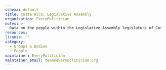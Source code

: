 ```yaml
---
schema: default
title: Costa Rica: Legislative Assembly
organization: EveryPolitician
notes: >-
  Data on the people within the Legislative Assembly legislature of Costa Rica.
resources:
license: ''
category:
  - Groups & Bodies
  - People
maintainer: EveryPolitician
maintainer_email: team@everypolitician.org
---
```

